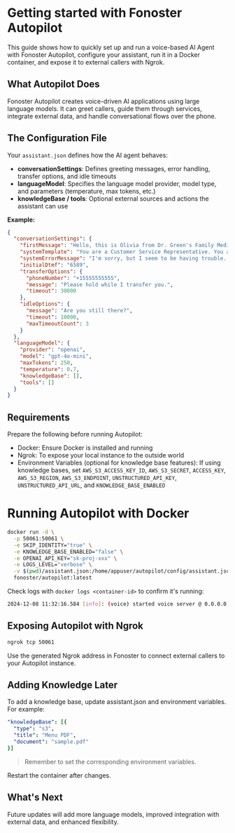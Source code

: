 # Getting started with Fonoster Autopilot

This guide shows how to quickly set up and run a voice-based AI Agent with Fonoster Autopilot, configure your assistant, run it in a Docker container, and expose it to external callers with Ngrok.

## What Autopilot Does

Fonoster Autopilot creates voice-driven AI applications using large language models. It can greet callers, guide them through services, integrate external data, and handle conversational flows over the phone.

## The Configuration File

Your `assistant.json` defines how the AI agent behaves:

- **conversationSettings**: Defines greeting messages, error handling, transfer options, and idle timeouts
- **languageModel**: Specifies the language model provider, model type, and parameters (temperature, max tokens, etc.)
- **knowledgeBase / tools**: Optional external sources and actions the assistant can use

**Example:**

```json
{
  "conversationSettings": {
    "firstMessage": "Hello, this is Olivia from Dr. Green's Family Medicine. How can I assist you today?",
    "systemTemplate": "You are a Customer Service Representative. You are here to help the caller with their needs.",
    "systemErrorMessage": "I'm sorry, but I seem to be having trouble. Please try again later.",
    "initialDtmf": "6589",
    "transferOptions": {
      "phoneNumber": "+15555555555",
      "message": "Please hold while I transfer you.",
      "timeout": 30000
    },
    "idleOptions": {
      "message": "Are you still there?",
      "timeout": 10000,
      "maxTimeoutCount": 3
    }
  },
  "languageModel": {
    "provider": "openai",
    "model": "gpt-4o-mini",
    "maxTokens": 250,
    "temperature": 0.7,
    "knowledgeBase": [],
    "tools": []
  }
}
```

## Requirements

Prepare the following before running Autopilot:

- Docker: Ensure Docker is installed and running
- Ngrok: To expose your local instance to the outside world
- Environment Variables (optional for knowledge base features): If using knowledge bases, set `AWS_S3_ACCESS_KEY_ID`, `AWS_S3_SECRET`, `ACCESS_KEY`, `AWS_S3_REGION`, `AWS_S3_ENDPOINT`, `UNSTRUCTURED_API_KEY`, `UNSTRUCTURED_API_URL`, and `KNOWLEDGE_BASE_ENABLED`

# Running Autopilot with Docker

```bash
docker run -d \
  -p 50061:50061 \
  -e SKIP_IDENTITY="true" \
  -e KNOWLEDGE_BASE_ENABLED="false" \
  -e OPENAI_API_KEY="sk-proj-xxx" \
  -e LOGS_LEVEL="verbose" \
  -v $(pwd)/assistant.json:/home/appuser/autopilot/config/assistant.json:ro \
  fonoster/autopilot:latest
```

Check logs with `docker logs <container-id>` to confirm it's running:

```bash
2024-12-08 11:32:16.584 [info]: (voice) started voice server @ 0.0.0.0, port=50061
```

## Exposing Autopilot with Ngrok

```bash
ngrok tcp 50061
```

Use the generated Ngrok address in Fonoster to connect external callers to your Autopilot instance.

## Adding Knowledge Later

To add a knowledge base, update assistant.json and environment variables. For example:

```yaml
"knowledgeBase": [{
  "type": "s3",
  "title": "Menu PDF",
  "document": "sample.pdf"
}]
```

> Remember to set the corresponding environment variables.

Restart the container after changes.

## What's Next

Future updates will add more language models, improved integration with external data, and enhanced flexibility.
